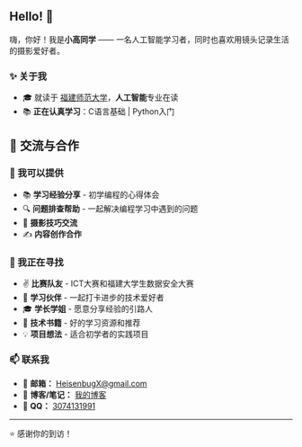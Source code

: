 ## Hello! 👋

嗨，你好！我是**小高同学** —— 一名人工智能学习者，同时也喜欢用镜头记录生活的摄影爱好者。

### ✨ 关于我

- 🎓 就读于 [福建师范大学](https://www.fjnu.edu.cn/)，**人工智能**专业在读
- 📚 **正在认真学习**：C语言基础 | Python入门

## 🤝 交流与合作

### 💼 我可以提供
- 📚 **学习经验分享** - 初学编程的心得体会
- 🔍 **问题排查帮助** - 一起解决编程学习中遇到的问题
- 📸 **摄影技巧交流**
- ✍️ **内容创作合作**

### 🎯 我正在寻找
- ✌️ **比赛队友** - ICT大赛和福建大学生数据安全大赛
- 👥 **学习伙伴** - 一起打卡进步的技术爱好者
- 🎓 **学长学姐** - 愿意分享经验的引路人  
- 📖 **技术书籍** - 好的学习资源和推荐
- 💡 **项目想法** - 适合初学者的实践项目

### 📫 联系我

- 📧 **邮箱：** [HeisenbugX@gmail.com](mailto:HeisenbugX@gmail.com)
- 📝 **博客/笔记：** [我的博客](http://Gaozhancheng.xyz)
- 🐧 **QQ：** [3074131991](http://wpa.qq.com/msgrd?v=3&uin=3074131991&site=qq&menu=yes)
---

⭐️ 感谢你的到访！

<!--
**Gaozhancheng/Gaozhancheng** is a ✨ _special_ ✨ repository because its `README.md` (this file) appears on your GitHub profile.

Here are some ideas to get you started:

- 🔭 I’m currently working on ...
- 🌱 I’m currently learning ...
- 👯 I’m looking to collaborate on ...
- 🤔 I’m looking for help with ...
- 💬 Ask me about ...
- 📫 How to reach me: ...
- 😄 Pronouns: ...
- ⚡ Fun fact: ...
-->
